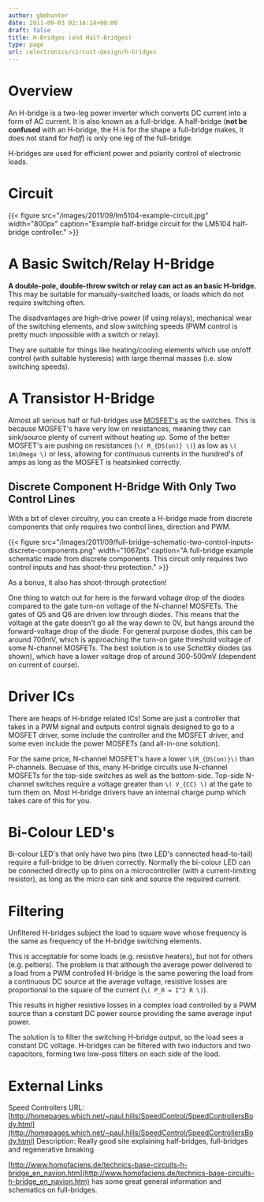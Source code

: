 ```yaml
---
author: gbmhunter
date: 2011-09-03 02:16:14+00:00
draft: false
title: H-Bridges (and Half-Bridges)
type: page
url: /electronics/circuit-design/h-bridges
---
```


# Overview

An H-bridge is a two-leg power inverter which converts DC current into a form of AC current. It is also known as a full-bridge. A half-bridge (**not be confused** with an H-bridge, the H is for the shape a full-bridge makes, it does not stand for _half_) is only one leg of the full-bridge.

H-bridges are used for efficient power and polarity control of electronic loads.

# Circuit

{{< figure src="/images/2011/09/lm5104-example-circuit.jpg" width="800px" caption="Example half-bridge circuit for the LM5104 half-bridge controller."  >}}

# A Basic Switch/Relay H-Bridge

**A double-pole, double-throw switch or relay can act as an basic H-bridge.** This may be suitable for manually-switched loads, or loads which do not require switching often.

The disadvantages are high-drive power (if using relays), mechanical wear of the switching elements, and slow switching speeds (PWM control is pretty much impossible with a switch or relay).

They are suitable for things like heating/cooling elements which use on/off control (with suitable hysteresis) with large thermal masses (i.e. slow switching speeds).

# A Transistor H-Bridge

Almost all serious half or full-bridges use [MOSFET's](/electronics/components/mosfets) as the switches. This is because MOSFET's have very low on resistances, meaning they can sink/source plenty of current without heating up. Some of the better MOSFET's are pushing on resistances (`\( R_{DS(on)} \)`) as low as `\( 1m\Omega \)` or less, allowing for continuous currents in the hundred's of amps as long as the MOSFET is heatsinked correctly.

## Discrete Component H-Bridge With Only Two Control Lines

With a bit of clever circuitry, you can create a H-bridge made from discrete components that only requires two control lines, direction and PWM.

{{< figure src="/images/2011/09/full-bridge-schematic-two-control-inputs-discrete-components.png" width="1067px" caption="A full-bridge example schematic made from discrete components. This circuit only requires two control inputs and has shoot-thru protection."  >}}

As a bonus, it also has shoot-through protection!

One thing to watch out for here is the forward voltage drop of the diodes compared to the gate turn-on voltage of the N-channel MOSFETs. The gates of Q5 and Q6 are driven low through diodes. This means that the voltage at the gate doesn't go all the way down to 0V, but hangs around the forward-voltage drop of the diode. For general purpose diodes, this can be around 700mV, which is approaching the turn-on gate threshold voltage of some N-channel MOSFETs. The best solution is to use Schottky diodes (as shown), which have a lower voltage drop of around 300-500mV (dependent on current of course).

# Driver ICs

There are heaps of H-bridge related ICs! Some are just a controller that takes in a PWM signal and outputs control signals designed to go to a MOSFET driver, some include the controller and the MOSFET driver, and some even include the power MOSFETs (and all-in-one solution).

For the same price, N-channel MOSFET's have a lower `\(R_{DS(on)}\)` than P-channels. Becuase of this, many H-bridge circuits use N-channel MOSFETs for the top-side switches as well as the bottom-side. Top-side N-channel switches require a voltage greater than `\( V_{CC} \)` at the gate to turn them on. Most H-bridge drivers have an internal charge pump which takes care of this for you.

# Bi-Colour LED's

Bi-colour LED's that only have two pins (two LED's connected head-to-tail) require a full-bridge to be driven correctly. Normally the bi-colour LED can be connected directly up to pins on a microcontroller (with a current-limiting resistor), as long as the micro can sink and source the required current.

# Filtering

Unfiltered H-bridges subject the load to square wave whose frequency is the same as frequency of the H-bridge switching elements.

This is acceptable for some loads (e.g. resistive heaters), but not for others (e.g. peltiers). The problem is that although the average power delivered to a load from a PWM controlled H-bridge is the same powering the load from a continuous DC source at the average voltage, resistive losses are proportional to the square of the current (`\( P_R = I^2 R \)`).

This results in higher resistive losses in a complex load controlled by a PWM source than a constant DC power source providing the same average input power.

The solution is to filter the switching H-bridge output, so the load sees a constant DC voltage. H-bridges can be filtered with two inductors and two capacitors, forming two low-pass filters on each side of the load.

# External Links

Speed Controllers URL: [http://homepages.which.net/~paul.hills/SpeedControl/SpeedControllersBody.html](http://homepages.which.net/~paul.hills/SpeedControl/SpeedControllersBody.html) Description: Really good site explaining half-bridges, full-bridges and regenerative breaking

[http://www.homofaciens.de/technics-base-circuits-h-bridge_en_navion.htm](http://www.homofaciens.de/technics-base-circuits-h-bridge_en_navion.htm) has some great general information and schematics on full-bridges.
